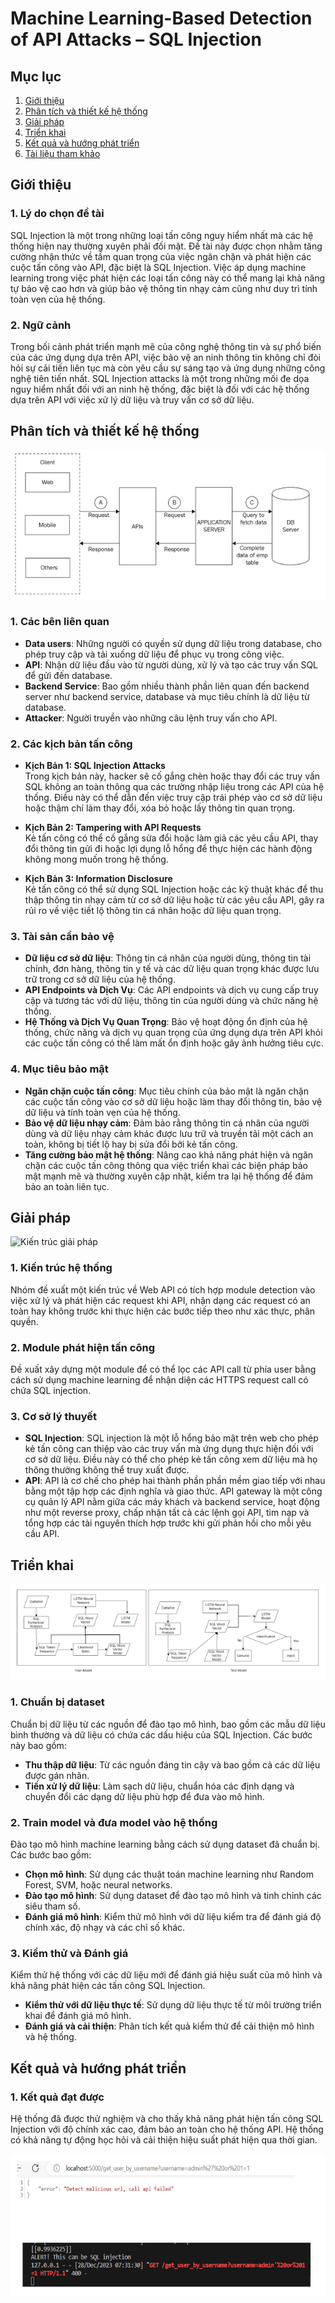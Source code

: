 # Machine Learning-Based Detection of API Attacks – SQL Injection

## Mục lục
1. [Giới thiệu](#giới-thiệu)
2. [Phân tích và thiết kế hệ thống](#phân-tích-và-thiết-kế-hệ-thống)
3. [Giải pháp](#giải-pháp)
4. [Triển khai](#triển-khai)
5. [Kết quả và hướng phát triển](#kết-quả-và-hướng-phát-triển)
6. [Tài liệu tham khảo](#tài-liệu-tham-khảo)

## Giới thiệu

### 1. Lý do chọn đề tài
SQL Injection là một trong những loại tấn công nguy hiểm nhất mà các hệ thống hiện nay thường xuyên phải đối mặt. Đề tài này được chọn nhằm tăng cường nhận thức về tầm quan trọng của việc ngăn chặn và phát hiện các cuộc tấn công vào API, đặc biệt là SQL Injection. Việc áp dụng machine learning trong việc phát hiện các loại tấn công này có thể mang lại khả năng tự bảo vệ cao hơn và giúp bảo vệ thông tin nhạy cảm cũng như duy trì tính toàn vẹn của hệ thống.

### 2. Ngữ cảnh
Trong bối cảnh phát triển mạnh mẽ của công nghệ thông tin và sự phổ biến của các ứng dụng dựa trên API, việc bảo vệ an ninh thông tin không chỉ đòi hỏi sự cải tiến liên tục mà còn yêu cầu sự sáng tạo và ứng dụng những công nghệ tiên tiến nhất. SQL Injection attacks là một trong những mối đe dọa nguy hiểm nhất đối với an ninh hệ thống, đặc biệt là đối với các hệ thống dựa trên API với việc xử lý dữ liệu và truy vấn cơ sở dữ liệu.

## Phân tích và thiết kế hệ thống

![Kiến trúc hệ thống](atm/system.png)

### 1. Các bên liên quan
- **Data users**: Những người có quyền sử dụng dữ liệu trong database, cho phép truy cập và tải xuống dữ liệu để phục vụ trong công việc.
- **API**: Nhận dữ liệu đầu vào từ người dùng, xử lý và tạo các truy vấn SQL để gửi đến database.
- **Backend Service**: Bao gồm nhiều thành phần liên quan đến backend server như backend service, database và mục tiêu chính là dữ liệu từ database.
- **Attacker**: Người truyền vào những câu lệnh truy vấn cho API.


### 2. Các kịch bản tấn công
- **Kịch Bản 1: SQL Injection Attacks**  
  Trong kịch bản này, hacker sẽ cố gắng chèn hoặc thay đổi các truy vấn SQL không an toàn thông qua các trường nhập liệu trong các API của hệ thống. Điều này có thể dẫn đến việc truy cập trái phép vào cơ sở dữ liệu hoặc thậm chí làm thay đổi, xóa bỏ hoặc lấy thông tin quan trọng.

- **Kịch Bản 2: Tampering with API Requests**  
  Kẻ tấn công có thể cố gắng sửa đổi hoặc làm giả các yêu cầu API, thay đổi thông tin gửi đi hoặc lợi dụng lỗ hổng để thực hiện các hành động không mong muốn trong hệ thống.

- **Kịch Bản 3: Information Disclosure**  
  Kẻ tấn công có thể sử dụng SQL Injection hoặc các kỹ thuật khác để thu thập thông tin nhạy cảm từ cơ sở dữ liệu hoặc từ các yêu cầu API, gây ra rủi ro về việc tiết lộ thông tin cá nhân hoặc dữ liệu quan trọng.

### 3. Tài sản cần bảo vệ
- **Dữ liệu cơ sở dữ liệu**: Thông tin cá nhân của người dùng, thông tin tài chính, đơn hàng, thông tin y tế và các dữ liệu quan trọng khác được lưu trữ trong cơ sở dữ liệu của hệ thống.
- **API Endpoints và Dịch Vụ**: Các API endpoints và dịch vụ cung cấp truy cập và tương tác với dữ liệu, thông tin của người dùng và chức năng hệ thống.
- **Hệ Thống và Dịch Vụ Quan Trọng**: Bảo vệ hoạt động ổn định của hệ thống, chức năng và dịch vụ quan trọng của ứng dụng dựa trên API khỏi các cuộc tấn công có thể làm mất ổn định hoặc gây ảnh hưởng tiêu cực.

### 4. Mục tiêu bảo mật
- **Ngăn chặn cuộc tấn công**: Mục tiêu chính của bảo mật là ngăn chặn các cuộc tấn công vào cơ sở dữ liệu hoặc làm thay đổi thông tin, bảo vệ dữ liệu và tính toàn vẹn của hệ thống.
- **Bảo vệ dữ liệu nhạy cảm**: Đảm bảo rằng thông tin cá nhân của người dùng và dữ liệu nhạy cảm khác được lưu trữ và truyền tải một cách an toàn, không bị tiết lộ hay bị sửa đổi bởi kẻ tấn công.
- **Tăng cường bảo mật hệ thống**: Nâng cao khả năng phát hiện và ngăn chặn các cuộc tấn công thông qua việc triển khai các biện pháp bảo mật mạnh mẽ và thường xuyên cập nhật, kiểm tra lại hệ thống để đảm bảo an toàn liên tục.

## Giải pháp
![Kiến trúc giải pháp](atm/architec.pngatm/architec.png)
### 1. Kiến trúc hệ thống
Nhóm đề xuất một kiến trúc về Web API có tích hợp module detection vào việc xử lý và phát hiện các request khi API, nhận dạng các request có an toàn hay không trước khi thực hiện các bước tiếp theo như xác thực, phân quyền.

### 2. Module phát hiện tấn công
Đề xuất xây dựng một module để có thể lọc các API call từ phía user bằng cách sử dụng machine learning để nhận diện các HTTPS request call có chứa SQL injection.

### 3. Cơ sở lý thuyết
- **SQL Injection**: SQL injection là một lỗ hổng bảo mật trên web cho phép kẻ tấn công can thiệp vào các truy vấn mà ứng dụng thực hiện đối với cơ sở dữ liệu. Điều này có thể cho phép kẻ tấn công xem dữ liệu mà họ thông thường không thể truy xuất được.
- **API**: API là cơ chế cho phép hai thành phần phần mềm giao tiếp với nhau bằng một tập hợp các định nghĩa và giao thức. API gateway là một công cụ quản lý API nằm giữa các máy khách và backend service, hoạt động như một reverse proxy, chấp nhận tất cả các lệnh gọi API, tìm nạp và tổng hợp các tài nguyên thích hợp trước khi gửi phản hồi cho mỗi yêu cầu API.

## Triển khai
![Kiến trúc model](atm/model.png)
### 1. Chuẩn bị dataset
Chuẩn bị dữ liệu từ các nguồn để đào tạo mô hình, bao gồm các mẫu dữ liệu bình thường và dữ liệu có chứa các dấu hiệu của SQL Injection. Các bước này bao gồm:
- **Thu thập dữ liệu**: Từ các nguồn đáng tin cậy và bao gồm cả các dữ liệu được gán nhãn.
- **Tiền xử lý dữ liệu**: Làm sạch dữ liệu, chuẩn hóa các định dạng và chuyển đổi các dạng dữ liệu phù hợp để đưa vào mô hình.

### 2. Train model và đưa model vào hệ thống
Đào tạo mô hình machine learning bằng cách sử dụng dataset đã chuẩn bị. Các bước bao gồm:
- **Chọn mô hình**: Sử dụng các thuật toán machine learning như Random Forest, SVM, hoặc neural networks.
- **Đào tạo mô hình**: Sử dụng dataset để đào tạo mô hình và tinh chỉnh các siêu tham số.
- **Đánh giá mô hình**: Kiểm thử mô hình với dữ liệu kiểm tra để đánh giá độ chính xác, độ nhạy và các chỉ số khác.

### 3. Kiểm thử và Đánh giá
Kiểm thử hệ thống với các dữ liệu mới để đánh giá hiệu suất của mô hình và khả năng phát hiện các tấn công SQL Injection.
- **Kiểm thử với dữ liệu thực tế**: Sử dụng dữ liệu thực tế từ môi trường triển khai để đánh giá mô hình.
- **Đánh giá và cải thiện**: Phân tích kết quả kiểm thử để cải thiện mô hình và hệ thống.

## Kết quả và hướng phát triển

### 1. Kết quả đạt được
Hệ thống đã được thử nghiệm và cho thấy khả năng phát hiện tấn công SQL Injection với độ chính xác cao, đảm bảo an toàn cho hệ thống API. Hệ thống có khả năng tự động học hỏi và cải thiện hiệu suất phát hiện qua thời gian.

![kết quả](atm/result.png)
